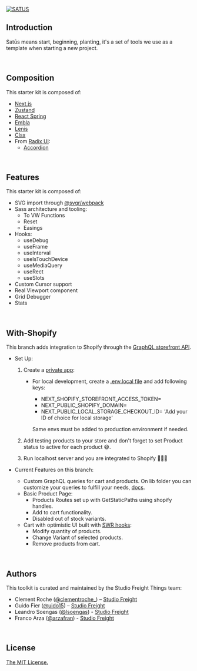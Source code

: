 [![SATUS](https://assets.studiofreight.com/satus/header.png)](https://github.com/studio-freight/satus)

<!-- <p align="center">
  <a aria-label="Vercel logo" href="https://vercel.com">
    <img src="https://badgen.net/badge/icon/Next?icon=zeit&label&color=black&labelColor=black">
  </a>
  <br/>
  <a aria-label="NPM version" href="https://www.npmjs.com/package/swr">
    <img alt="" src="https://badgen.net/npm/v/swr?color=black&labelColor=black">
  </a>
  <a aria-label="Package size" href="https://bundlephobia.com/result?p=swr">
    <img alt="" src="https://badgen.net/bundlephobia/minzip/swr?color=black&labelColor=black">
  </a>
  <a aria-label="License" href="https://github.com/vercel/swr/blob/main/LICENSE">
    <img alt="" src="https://badgen.net/npm/license/swr?color=black&labelColor=black">
  </a>
</p> -->

## Introduction

Satūs means start, beginning, planting, it's a set of tools we use as a template when starting a new project.

<br/>

## Composition

This starter kit is composed of:

- [Next.js](https://nextjs.org)
- [Zustand](https://github.com/pmndrs/zustand)
- [React Spring](https://github.com/pmndrs/react-spring)
- [Embla](https://embla-carousel.com)
- [Lenis](https://github.com/studio-freight/lenis)
- [Clsx](https://www.npmjs.com/package/clsx)
- From [Radix UI](https://www.radix-ui.com/):
  - [Accordion](https://www.radix-ui.com/docs/primitives/components/accordion)

<br/>

## Features

This starter kit is composed of:

- SVG import through [@svgr/webpack](https://www.npmjs.com/package/@svgr/webpack)
- Sass architecture and tooling:
  - To VW Functions
  - Reset
  - Easings
- Hooks:
  - useDebug
  - useFrame
  - useInterval
  - useIsTouchDevice
  - useMediaQuery
  - useRect
  - useSlots
- Custom Cursor support
- Real Viewport component
- Grid Debugger
- Stats

<br/>

## With-Shopify

This branch adds integration to Shopify through the [GraphQL storefront API](https://shopify.dev/api/storefront#top).

- Set Up:

  1. Create a [private app](https://shopify.dev/api/storefront/getting-started#accessing-the-storefront-graphql-endpoint):

     - For local development, create a [.env.local file](https://nextjs.org/docs/basic-features/environment-variables) and add following keys:

       - NEXT_SHOPIFY_STOREFRONT_ACCESS_TOKEN=
       - NEXT_PUBLIC_SHOPIFY_DOMAIN=
       - NEXT_PUBLIC_LOCAL_STORAGE_CHECKOUT_ID= 'Add your ID of choice for local storage'

       Same envs must be added to production environment if needed.

  2. Add testing products to your store and don't forget to set Product status to active for each product 😅.

  3. Run localhost server and you are integrated to Shopify 🚀🚀🚀

- Current Features on this branch:

  - Custom GraphQL queries for cart and products. On lib folder you can customize your queries to fulfill your needs, [docs](https://shopify.dev/api/storefront#development_frameworks_and_sdks).
  - Basic Product Page:
    - Products Routes set up with GetStaticPaths using shopify handles.
    - Add to cart functionality.
    - Disabled out of stock variants.
  - Cart with optimistic UI built with [SWR hooks](https://swr.vercel.app/):
    - Modify quantity of products.
    - Change Variant of selected products.
    - Remove products from cart.

<br/>

## Authors

This toolkit is curated and maintained by the Studio Freight Things team:

- Clement Roche ([@clementroche\_](https://twitter.com/clementroche_)) – [Studio Freight](https://studiofreight.com)
- Guido Fier ([@uido15](https://twitter.com/uido15)) – [Studio Freight](https://studiofreight.com)
- Leandro Soengas ([@lsoengas](https://twitter.com/lsoengas)) - [Studio Freight](https://studiofreight.com)
- Franco Arza ([@arzafran](https://twitter.com/arzafran)) - [Studio Freight](https://studiofreight.com)

<br/>

## License

[The MIT License.](https://opensource.org/licenses/MIT)
